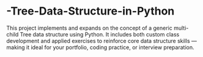 # -Tree-Data-Structure-in-Python
This project implements and expands on the concept of a generic multi-child Tree data structure using Python. It includes both custom class development and applied exercises to reinforce core data structure skills — making it ideal for your portfolio, coding practice, or interview preparation.
